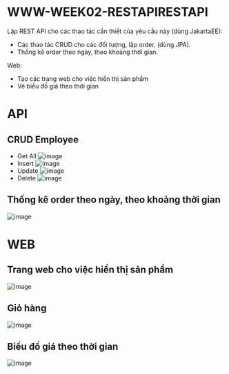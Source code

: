 
# WWW-WEEK02-RESTAPIRESTAPI

Lập REST API cho các thao tác cần thiết của yêu cầu này (dùng JakartaEE):
- Các thao tác CRUD cho các đối tượng, lập order. (dùng JPA).
- Thống kê order theo ngày, theo khoảng thời gian.

Web:
- Tạo các trang web cho việc hiển thị sản phẩm
- Vẽ biểu đồ giá theo thời gian

# API
## CRUD Employee

- Get All
![image](https://github.com/PhamBaBac/www_lap02_week_02_restapi/assets/99248518/82b2a645-641c-4497-8371-9268a0e732e6)
- Insert
![image](https://github.com/PhamBaBac/www_lap02_week_02_restapi/assets/99248518/5f59b554-9e60-4457-8c43-16a880d9b1cf)
- Update
![image](https://github.com/PhamBaBac/www_lap02_week_02_restapi/assets/99248518/beec2b6c-1a48-41c2-a2f2-fb018173c9b1)
- Delete
![image](https://github.com/PhamBaBac/www_lap02_week_02_restapi/assets/99248518/4b273c82-2a01-4afd-b716-7e10134fe18f)

## Thống kê order theo ngày, theo khoảng thời gian
![image](https://github.com/PhamBaBac/www_lap02_week_02_restapi/assets/99248518/d359ccde-8d12-449f-a301-30f2d5d193c1)

# WEB
## Trang web cho việc hiển thị sản phẩm
![image](https://github.com/PhamBaBac/www_lap02_week_02_restapi/assets/99248518/00c4a030-a2a8-4587-9372-5b7e78fec10d)

## Giỏ hàng
![image](https://github.com/PhamBaBac/www_lap02_week_02_restapi/assets/99248518/87819041-3966-4818-b1b2-8359860da641)

## Biểu đồ giá theo thời gian
![image](https://github.com/PhamBaBac/www_lap02_week_02_restapi/assets/99248518/9e130aa9-46d8-4041-aacf-2fac1fc9328c)






